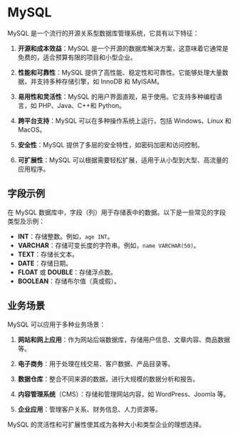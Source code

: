 # MySQL

MySQL 是一个流行的开源关系型数据库管理系统，它具有以下特征：

1. **开源和成本效益**：MySQL 是一个开源的数据库解决方案，这意味着它通常是免费的，适合预算有限的项目和小型企业。

2. **性能和可靠性**：MySQL 提供了高性能、稳定性和可靠性。它能够处理大量数据，并支持多种存储引擎，如 InnoDB 和 MyISAM。

3. **易用性和灵活性**：MySQL 的用户界面直观，易于使用。它支持多种编程语言，如 PHP、Java、C++和 Python。

4. **跨平台支持**：MySQL 可以在多种操作系统上运行，包括 Windows、Linux 和 MacOS。

5. **安全性**：MySQL 提供了多层的安全特性，如密码加密和访问控制。

6. **可扩展性**：MySQL 可以根据需要轻松扩展，适用于从小型到大型、高流量的应用程序。

## 字段示例

在 MySQL 数据库中，字段（列）用于存储表中的数据。以下是一些常见的字段类型及示例：

- **INT**：存储整数。例如，`age INT`。
- **VARCHAR**：存储可变长度的字符串。例如，`name VARCHAR(50)`。
- **TEXT**：存储长文本。
- **DATE**：存储日期。
- **FLOAT** 或 **DOUBLE**：存储浮点数。
- **BOOLEAN**：存储布尔值（真或假）。

## 业务场景

MySQL 可以应用于多种业务场景：

1. **网站和网上应用**：作为网站后端数据库，存储用户信息、文章内容、商品数据等。

2. **电子商务**：用于处理在线交易、客户数据、产品目录等。

3. **数据仓库**：整合不同来源的数据，进行大规模的数据分析和报告。

4. **内容管理系统**（CMS）：存储和管理网站内容，如 WordPress、Joomla 等。

5. **企业应用**：管理客户关系、财务信息、人力资源等。

MySQL 的灵活性和可扩展性使其成为各种大小和类型企业的理想选择。
